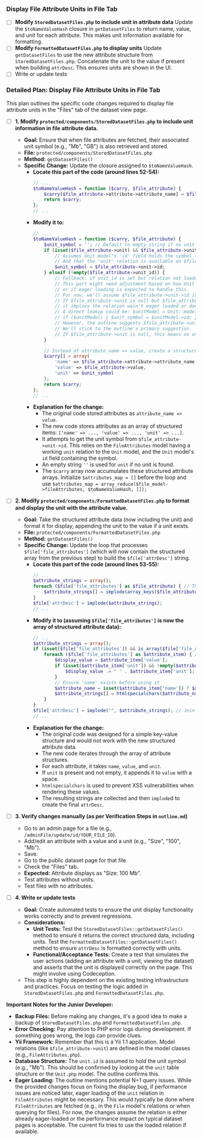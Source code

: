 ### Display File Attribute Units in File Tab

- [ ] **Modify `StoredDatasetFiles.php` to include unit in attribute data**
      Update the `$toNameValueHash` closure in `getDatasetFiles` to return name, value, and unit for each attribute. This makes unit information available for formatting.
- [ ] **Modify `FormattedDatasetFiles.php` to display units**
      Update `getDatasetFiles` to use the new attribute structure from `StoredDatasetFiles.php`. Concatenate the unit to the value if present when building `attrDesc`. This ensures units are shown in the UI.
- [ ] Write or update tests

### Detailed Plan: Display File Attribute Units in File Tab

This plan outlines the specific code changes required to display file attribute units in the "Files" tab of the dataset view page.

- [ ] **1. Modify `protected/components/StoredDatasetFiles.php` to include unit information in file attribute data.**
    - **Goal:** Ensure that when file attributes are fetched, their associated unit symbol (e.g., "Mb", "GB") is also retrieved and stored.
    - **File:** `protected/components/StoredDatasetFiles.php`
    - **Method:** `getDatasetFiles()`
    - **Specific Change:** Update the closure assigned to `$toNameValueHash`.
        - **Locate this part of the code (around lines 52-54):**
          ```php
          // ...
          $toNameValueHash = function ($carry, $file_attribute) {
              $carry[$file_attribute->attribute->attribute_name] = $file_attribute->value;
              return $carry;
          };
          // ...
          ```
        - **Modify it to:**
          ```php
          // ...
          $toNameValueHash = function ($carry, $file_attribute) {
              $unit_symbol = ''; // Default to empty string if no unit
              if (isset($file_attribute->unit) && $file_attribute->unit !== null) {
                  // Assumes Unit model's 'id' field holds the symbol (e.g., "Mb")
                  // And that the 'unit' relation is available on $file_attribute
                  $unit_symbol = $file_attribute->unit->id;
              } elseif (!empty($file_attribute->unit_id)) {
                  // Fallback: if unit_id is set but relation not loaded, try to load Unit model
                  // This part might need adjustment based on how Unit model is typically fetched
                  // or if eager loading is expected to handle this.
                  // For now, we'll assume $file_attribute->unit->id is the primary way.
                  // If $file_attribute->unit is null but $file_attribute->unit_id is present,
                  // it implies the relation wasn't eager loaded or doesn't exist.
                  // A direct lookup could be: $unitModel = Unit::model()->findByPk($file_attribute->unit_id);
                  // if ($unitModel) { $unit_symbol = $unitModel->id; }
                  // However, the outline suggests $file_attribute->unit->id should work if relation is loaded.
                  // We'll stick to the outline's primary suggestion.
                  // If $file_attribute->unit is null, this means no unit is associated or not loaded.
              }

              // Instead of attribute_name => value, create a structured array
              $carry[] = array(
                  'name' => $file_attribute->attribute->attribute_name,
                  'value' => $file_attribute->value,
                  'unit' => $unit_symbol
              );
              return $carry;
          };
          // ...
          ```
        - **Explanation for the change:**
            - The original code stored attributes as `attribute_name => value`.
            - The new code stores attributes as an array of structured items: `['name' => ..., 'value' => ..., 'unit' => ...]`.
            - It attempts to get the unit symbol from `$file_attribute->unit->id`. This relies on the `FileAttributes` model having a working `unit` relation to the `Unit` model, and the `Unit` model's `id` field containing the symbol.
            - An empty string `''` is used for `unit` if no unit is found.
            - The `$carry` array now accumulates these structured attribute arrays. Initialize `$attributes_map = []` before the loop and use `$attributes_map = array_reduce($file_model->fileAttributes, $toNameValueHash, []);`

- [ ] **2. Modify `protected/components/FormattedDatasetFiles.php` to format and display the unit with the attribute value.**
    - **Goal:** Take the structured attribute data (now including the unit) and format it for display, appending the unit to the value if a unit exists.
    - **File:** `protected/components/FormattedDatasetFiles.php`
    - **Method:** `getDatasetFiles()`
    - **Specific Change:** Update the loop that processes `$file['file_attributes']` (which will now contain the structured array from the previous step) to build the `$file['attrDesc']` string.
        - **Locate this part of the code (around lines 53-55):**
          ```php
          // ...
          $attribute_strings = array();
          foreach ($file['file_attributes'] as $file_attribute) { // This loop will change
              $attribute_strings[] = implode(array_keys($file_attribute)) . ": " . implode(array_values($file_attribute)) . "<br>";
          }
          $file['attrDesc'] = implode($attribute_strings);
          // ...
          ```
        - **Modify it to (assuming `$file['file_attributes']` is now the array of structured attribute data):**
          ```php
          // ...
          $attribute_strings = array();
          if (isset($file['file_attributes']) && is_array($file['file_attributes'])) {
              foreach ($file['file_attributes'] as $attribute_item) { // $attribute_item is one of ['name'=>..., 'value'=>..., 'unit'=>...]
                  $display_value = $attribute_item['value'];
                  if (isset($attribute_item['unit']) && !empty($attribute_item['unit'])) {
                      $display_value .= " " . $attribute_item['unit'];
                  }
                  // Ensure 'name' exists before using it
                  $attribute_name = isset($attribute_item['name']) ? $attribute_item['name'] : 'N/A';
                  $attribute_strings[] = htmlspecialchars($attribute_name, ENT_QUOTES, 'UTF-8') . ": " . htmlspecialchars($display_value, ENT_QUOTES, 'UTF-8') . "<br>";
              }
          }
          $file['attrDesc'] = implode("", $attribute_strings); // Join with empty string as <br> is already appended
          // ...
          ```
        - **Explanation for the change:**
            - The original code was designed for a simple key-value structure and would not work with the new structured attribute data.
            - The new code iterates through the array of attribute structures.
            - For each attribute, it takes `name`, `value`, and `unit`.
            - If `unit` is present and not empty, it appends it to `value` with a space.
            - `htmlspecialchars` is used to prevent XSS vulnerabilities when rendering these values.
            - The resulting strings are collected and then `implode`d to create the final `attrDesc`.

- [ ] **3. Verify changes manually (as per Verification Steps in `outline.md`)**
    - Go to an admin page for a file (e.g., `/adminFile/update/id/YOUR_FILE_ID`).
    - Add/edit an attribute with a value and a unit (e.g., "Size", "100", "Mb").
    - Save.
    - Go to the public dataset page for that file.
    - Check the "Files" tab.
    - **Expected:** Attribute displays as "Size: 100 Mb".
    - Test attributes without units.
    - Test files with no attributes.

- [ ] **4. Write or update tests**
    - **Goal:** Create automated tests to ensure the unit display functionality works correctly and to prevent regressions.
    - **Considerations:**
        - **Unit Tests:** Test the `StoredDatasetFiles::getDatasetFiles()` method to ensure it returns the correct structured data, including units. Test the `FormattedDatasetFiles::getDatasetFiles()` method to ensure `attrDesc` is formatted correctly with units.
        - **Functional/Acceptance Tests:** Create a test that simulates the user actions (adding an attribute with a unit, viewing the dataset) and asserts that the unit is displayed correctly on the page. This might involve using Codeception.
    - This step is highly dependent on the existing testing infrastructure and practices. Focus on testing the logic added in `StoredDatasetFiles.php` and `FormattedDatasetFiles.php`.

**Important Notes for the Junior Developer:**
*   **Backup Files:** Before making any changes, it's a good idea to make a backup of `StoredDatasetFiles.php` and `FormattedDatasetFiles.php`.
*   **Error Checking:** Pay attention to PHP error logs during development. If something goes wrong, the logs can provide clues.
*   **Yii Framework:** Remember that this is a Yii 1.1 application. Model relations (like `$file_attribute->unit`) are defined in the model classes (e.g., `FileAttributes.php`).
*   **Database Structure:** The `unit.id` is assumed to hold the unit symbol (e.g., "Mb"). This should be confirmed by looking at the `unit` table structure or the `Unit.php` model. The outline confirms this.
*   **Eager Loading:** The outline mentions potential N+1 query issues. While the provided changes focus on fixing the display bug, if performance issues are noticed later, eager loading of the `unit` relation in `FileAttributes` might be necessary. This would typically be done where `FileAttributes` are fetched (e.g., in the `File` model's relations or when querying for files). For now, the changes assume the relation is either already eager-loaded or the performance impact on typical dataset pages is acceptable. The current fix tries to use the loaded relation if available.